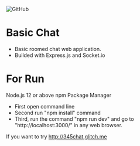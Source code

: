 ![GitHub](https://img.shields.io/github/license/mehmetali345/basic-chat?style=for-the-badge)

# Basic Chat

- Basic roomed chat web application.
- Builded with Express.js and Socket.io

# For Run

Node.js 12 or above
npm Package Manager

- First open command line
- Second run "npm install" command
- Third, run the command "npm run dev" and go to "http://localhost:3000/" in any web browser.

If you want to try http://345chat.glitch.me
